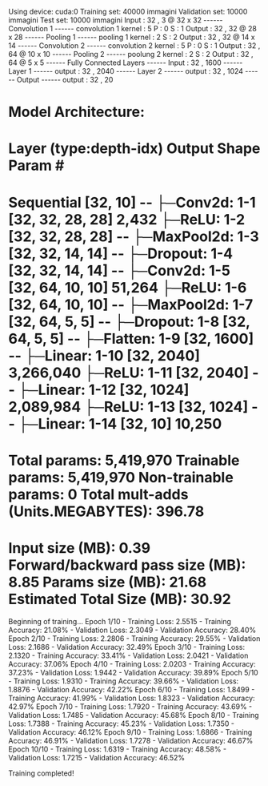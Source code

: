 Using device: cuda:0
Training set: 40000 immagini
Validation set: 10000 immagini
Test set: 10000 immagini
Input : 32 , 3 @ 32 x 32
------ Convolution 1 ------
convolution 1 kernel : 5
P :  0
S :  1
Output : 32 , 32 @ 28 x 28
------ Pooling 1 ------
pooling 1 kernel : 2
S :  2
Output : 32 , 32 @ 14 x 14
------ Convolution 2 ------
convolution 2 kernel : 5
P :  0
S :  1
Output : 32 , 64 @ 10 x 10
------ Pooling 2 ------
poolung 2 kernel : 2
S :  2
Output : 32 , 64 @ 5 x 5
------ Fully Connected Layers ------
Input :  32 , 1600
------ Layer 1 ------
output :  32 , 2040
------ Layer 2 ------
output :  32 , 1024
------ Output ------
output :  32 , 20

Model Architecture:
==========================================================================================
Layer (type:depth-idx)                   Output Shape              Param #
==========================================================================================
Sequential                               [32, 10]                  --
├─Conv2d: 1-1                            [32, 32, 28, 28]          2,432
├─ReLU: 1-2                              [32, 32, 28, 28]          --
├─MaxPool2d: 1-3                         [32, 32, 14, 14]          --
├─Dropout: 1-4                           [32, 32, 14, 14]          --
├─Conv2d: 1-5                            [32, 64, 10, 10]          51,264
├─ReLU: 1-6                              [32, 64, 10, 10]          --
├─MaxPool2d: 1-7                         [32, 64, 5, 5]            --
├─Dropout: 1-8                           [32, 64, 5, 5]            --
├─Flatten: 1-9                           [32, 1600]                --
├─Linear: 1-10                           [32, 2040]                3,266,040
├─ReLU: 1-11                             [32, 2040]                --
├─Linear: 1-12                           [32, 1024]                2,089,984
├─ReLU: 1-13                             [32, 1024]                --
├─Linear: 1-14                           [32, 10]                  10,250
==========================================================================================
Total params: 5,419,970
Trainable params: 5,419,970
Non-trainable params: 0
Total mult-adds (Units.MEGABYTES): 396.78
==========================================================================================
Input size (MB): 0.39
Forward/backward pass size (MB): 8.85
Params size (MB): 21.68
Estimated Total Size (MB): 30.92
==========================================================================================

Beginning of training...
Epoch 1/10 - Training Loss: 2.5515 - Training Accuracy: 21.08% - Validation Loss: 2.3049 - Validation Accuracy: 28.40%
Epoch 2/10 - Training Loss: 2.2806 - Training Accuracy: 29.55% - Validation Loss: 2.1686 - Validation Accuracy: 32.49%
Epoch 3/10 - Training Loss: 2.1320 - Training Accuracy: 33.41% - Validation Loss: 2.0421 - Validation Accuracy: 37.06%
Epoch 4/10 - Training Loss: 2.0203 - Training Accuracy: 37.23% - Validation Loss: 1.9442 - Validation Accuracy: 39.89%
Epoch 5/10 - Training Loss: 1.9310 - Training Accuracy: 39.66% - Validation Loss: 1.8876 - Validation Accuracy: 42.22%
Epoch 6/10 - Training Loss: 1.8499 - Training Accuracy: 41.99% - Validation Loss: 1.8323 - Validation Accuracy: 42.97%
Epoch 7/10 - Training Loss: 1.7920 - Training Accuracy: 43.69% - Validation Loss: 1.7485 - Validation Accuracy: 45.68%
Epoch 8/10 - Training Loss: 1.7388 - Training Accuracy: 45.23% - Validation Loss: 1.7350 - Validation Accuracy: 46.12%
Epoch 9/10 - Training Loss: 1.6866 - Training Accuracy: 46.91% - Validation Loss: 1.7278 - Validation Accuracy: 46.67%
Epoch 10/10 - Training Loss: 1.6319 - Training Accuracy: 48.58% - Validation Loss: 1.7215 - Validation Accuracy: 46.52%

Training completed!